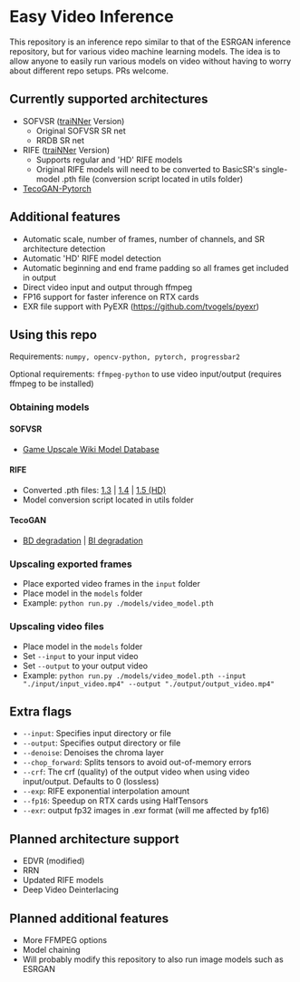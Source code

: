 # Easy Video Inference

This repository is an inference repo similar to that of the ESRGAN inference repository, but for various video machine learning models. The idea is to allow anyone to easily run various models on video without having to worry about different repo setups. PRs welcome.

## Currently supported architectures

- SOFVSR ([traiNNer](https://github.com/victorca25/traiNNer/) Version)
  - Original SOFVSR SR net
  - RRDB SR net
- RIFE ([traiNNer](https://github.com/victorca25/traiNNer/) Version)
  - Supports regular and 'HD' RIFE models
  - Original RIFE models will need to be converted to BasicSR's single-model .pth file (conversion script located in utils folder)
- [TecoGAN-Pytorch](https://github.com/skycrapers/TecoGAN-PyTorch)

## Additional features

- Automatic scale, number of frames, number of channels, and SR architecture detection
- Automatic 'HD' RIFE model detection
- Automatic beginning and end frame padding so all frames get included in output
- Direct video input and output through ffmpeg
- FP16 support for faster inference on RTX cards
- EXR file support with PyEXR (https://github.com/tvogels/pyexr)

## Using this repo

Requirements: `numpy, opencv-python, pytorch, progressbar2`

Optional requirements: `ffmpeg-python` to use video input/output (requires ffmpeg to be installed)

### Obtaining models

#### SOFVSR

- [Game Upscale Wiki Model Database](https://upscale.wiki/wiki/Model_Database#SOFVSR_.28.22vicGAN.22.29_Models)

#### RIFE

- Converted .pth files: [1.3](https://mega.nz/file/DhBWgRYQ#hLkR4Eiks6s3ZvwLCl4eA57J3baR0eDXjyaV9yzmTeM) | [1.4](https://u.pcloud.link/publink/show?code=XZR9gLXZWREwfp3svoRW1WNKY0H5bFxaufkk) | [1.5 (HD)](https://u.pcloud.link/publink/show?code=XZeXKLXZdqXM0uCIGvH7IFyg0sSwC7dl2y2X)
- Model conversion script located in utils folder

#### TecoGAN

- [BD degradation](https://drive.google.com/file/d/13FPxKE6q7tuRrfhTE7GB040jBeURBj58/view) | [BI degradation](https://drive.google.com/file/d/1ie1F7wJcO4mhNWK8nPX7F0LgOoPzCwEu/view)

### Upscaling exported frames

- Place exported video frames in the `input` folder
- Place model in the `models` folder
- Example: `python run.py ./models/video_model.pth`

### Upscaling video files

- Place model in the `models` folder
- Set `--input` to your input video
- Set `--output` to your output video
- Example: `python run.py ./models/video_model.pth --input "./input/input_video.mp4" --output "./output/output_video.mp4"`

## Extra flags

- `--input`: Specifies input directory or file
- `--output`: Specifies output directory or file
- `--denoise`: Denoises the chroma layer
- `--chop_forward`: Splits tensors to avoid out-of-memory errors
- `--crf`: The crf (quality) of the output video when using video input/output. Defaults to 0 (lossless)
- `--exp`: RIFE exponential interpolation amount
- `--fp16`: Speedup on RTX cards using HalfTensors
- `--exr`: output fp32 images in .exr format (will me affected by fp16)

## Planned architecture support

- EDVR (modified)
- RRN
- Updated RIFE models
- Deep Video Deinterlacing

## Planned additional features

- More FFMPEG options
- Model chaining
- Will probably modify this repository to also run image models such as ESRGAN

